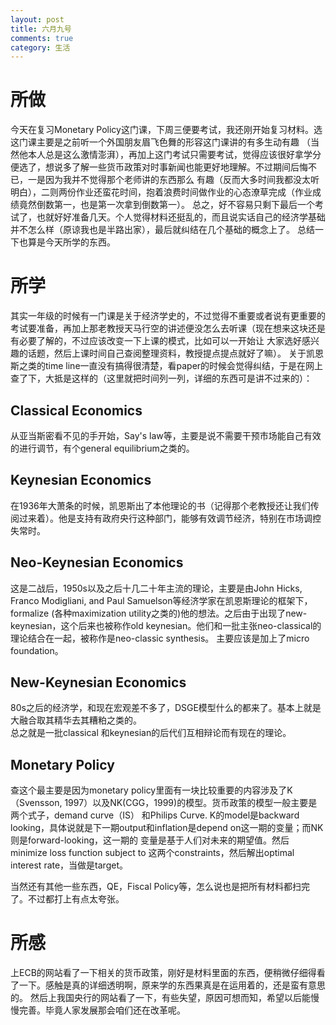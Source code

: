 ```yaml
---
layout: post
title: 六月九号
comments: true
category: 生活
---
```


# 所做

今天在复习Monetary Policy这门课，下周三便要考试，我还刚开始复习材料。选这门课主要是之前听一个外国朋友眉飞色舞的形容这门课讲的有多生动有趣
（当然他本人总是这么激情澎湃），再加上这门考试只需要考试，觉得应该很好拿学分便选了，想说多了解一些货币政策对时事新闻也能更好地理解。不过期间后悔不已，一是因为我并不觉得那个老师讲的东西那么
有趣（反而大多时间我都没太听明白），二则两份作业还蛮花时间，抱着浪费时间做作业的心态潦草完成（作业成绩竟然倒数第一，也是第一次拿到倒数第一）。
总之，好不容易只剩下最后一个考试了，也就好好准备几天。个人觉得材料还挺乱的，而且说实话自己的经济学基础并不怎么样（原谅我也是半路出家），最后就纠结在几个基础的概念上了。
总结一下也算是今天所学的东西。   

# 所学

其实一年级的时候有一门课是关于经济学史的，不过觉得不重要或者说有更重要的考试要准备，再加上那老教授天马行空的讲述便没怎么去听课（现在想来这块还是有必要了解的，不过应该改变一下上课的模式，比如可以一开始让
大家选好感兴趣的话题，然后上课时间自己查阅整理资料，教授提点提点就好了嘛）。
关于凯恩斯之类的time line一直没有搞得很清楚，看paper的时候会觉得纠结，于是在网上查了下，大抵是这样的（这里就把时间列一列，详细的东西可是讲不过来的）：    
## Classical Economics
从亚当斯密看不见的手开始，Say's law等，主要是说不需要干预市场能自己有效的进行调节，有个general equilibrium之类的。
## Keynesian Economics
在1936年大萧条的时候，凯恩斯出了本他理论的书（记得那个老教授还让我们传阅过来着）。他是支持有政府央行这种部门，能够有效调节经济，特别在市场调控失常时。
## Neo-Keynesian Economics
这是二战后，1950s以及之后十几二十年主流的理论，主要是由John Hicks, Franco Modigliani, and Paul Samuelson等经济学家在凯恩斯理论的框架下，
formalize (各种maximization utility之类的)他的想法。之后由于出现了new-keynesian，这个后来也被称作old keynesian。他们和一批主张neo-classical的理论结合在一起，被称作是neo-classic synthesis。
主要应该是加上了micro foundation。
## New-Keynesian Economics
80s之后的经济学，和现在宏观差不多了，DSGE模型什么的都来了。基本上就是大融合取其精华去其糟粕之类的。    
总之就是一批classical 和keynesian的后代们互相辩论而有现在的理论。     

## Monetary Policy
查这个最主要是因为monetary policy里面有一块比较重要的内容涉及了K（Svensson, 1997）以及NK(CGG，1999)的模型。货币政策的模型一般主要是两个式子，demand curve（IS）
和Philips Curve. K的model是backward looking，具体说就是下一期output和inflation是depend on这一期的变量；而NK则是forward-looking，这一期的
变量是基于人们对未来的期望值。然后minimize loss function subject to 这两个constraints，然后解出optimal interest rate，当做是target。  

当然还有其他一些东西，QE，Fiscal Policy等，怎么说也是把所有材料都扫完了。不过都打上有点太夸张。

# 所感

上ECB的网站看了一下相关的货币政策，刚好是材料里面的东西，便稍微仔细得看了一下。感触是真的详细透明啊，原来学的东西果真是在运用着的，还是蛮有意思的。
然后上我国央行的网站看了一下，有些失望，原因可想而知，希望以后能慢慢完善。毕竟人家发展那会咱们还在改革呢。

